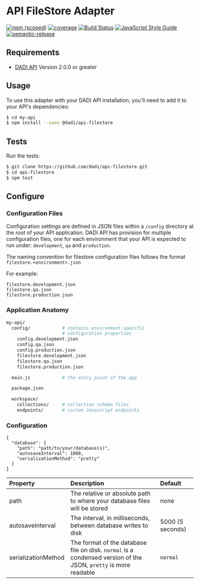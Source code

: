 # API FileStore Adapter

[![npm (scoped)](https://img.shields.io/npm/v/@dadi/api-filestore.svg?maxAge=10800&style=flat-square)](https://www.npmjs.com/package/@dadi/api-filestore)
[![coverage](https://img.shields.io/badge/coverage-86%25-yellow.svg?style=flat-square)](https://github.com/dadi/api-filestore)
[![Build Status](https://travis-ci.org/dadi/api-filestore.svg?branch=master)](https://travis-ci.org/dadi/api-filestore)
[![JavaScript Style Guide](https://img.shields.io/badge/code%20style-standard-brightgreen.svg?style=flat-square)](http://standardjs.com/)
[![semantic-release](https://img.shields.io/badge/%20%20%F0%9F%93%A6%F0%9F%9A%80-semantic--release-e10079.svg?style=flat-square)](https://github.com/semantic-release/semantic-release)

## Requirements

* [DADI API](https://www.npmjs.com/package/@dadi/api) Version 2.0.0 or greater

## Usage

To use this adapter with your DADI API installation, you'll need to add it to your API's dependencies:

```bash
$ cd my-api
$ npm install --save @dadi/api-filestore
```

## Tests

Run the tests:

```bash
$ git clone https://github.com/dadi/api-filestore.git
$ cd api-filestore
$ npm test
```

## Configure

### Configuration Files

Configuration settings are defined in JSON files within a `/config` directory at the root of your API application. DADI API has provision for multiple configuration files, one for each environment that your API is expected to run under: `development`, `qa` and `production`.

The naming convention for filestore configuration files follows the format `filestore.<environment>.json`

For example:

```
filestore.development.json
filestore.qa.json
filestore.production.json
```

### Application Anatomy

```sh
my-api/
  config/            # contains environment-specific
                     # configuration properties
    config.development.json
    config.qa.json
    config.production.json
    filestore.development.json
    filestore.qa.json
    filestore.production.json

  main.js            # the entry point of the app

  package.json

  workspace/
    collections/     # collection schema files
    endpoints/       # custom Javascript endpoints

```

### Configuration

```
{
  "database": {
    "path": "path/to/your/database(s)",
    "autosaveInterval": 1000,
    "serializationMethod": "pretty"
  }
}
```

Property | Description | Default
:--------|:------------|:-------
path | The relative or absolute path to where your database files will be stored | none
autosaveInterval | The interval, in milliseconds, between database writes to disk | 5000 (5 seconds)
serializationMethod | The format of the database file on disk. `normal` is a condensed version of the JSON, `pretty` is more readable | `normal`
